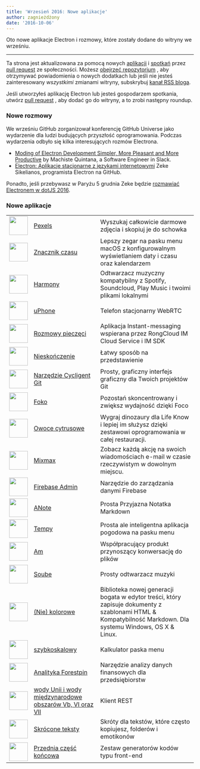```yaml
---
title: 'Wrzesień 2016: Nowe aplikacje'
author: zagnieżdżony
date: '2016-10-06'
---
```


Oto nowe aplikacje Electron i rozmowy, które zostały dodane do witryny we wrześniu.

---

Ta strona jest aktualizowana za pomocą nowych [aplikacji](https://electronjs.org/apps) i [spotkań](https://electronjs.org/community) przez [pull request](https://github.com/electron/electronjs.org/pulls) ze społeczności. Możesz [obejrzeć repozytorium](https://github.com/electron/electronjs.org) , aby otrzymywać powiadomienia o nowych dodatkach lub jeśli nie jesteś zainteresowany _wszystkimi_ zmianami witryny, subskrybuj [kanał RSS bloga](https://electronjs.org/feed.xml).

Jeśli utworzyłeś aplikację Electron lub jesteś gospodarzem spotkania, utwórz [pull request](https://github.com/electron/electronjs.org) , aby dodać go do witryny, a to zrobi następny roundup.

### Nowe rozmowy

We wrześniu GitHub zorganizował konferencję GitHub Universe jako wydarzenie dla ludzi budujących przyszłość oprogramowania. Podczas wydarzenia odbyło się kilka interesujących rozmów Electrona.

* [Moding of Electron Development Simpler, More Pleasant and More Productive](https://www.youtube.com/watch?v=Eqg_IqVeI5s) by Machiste<unk> Quintana, a Software Engineer in Slack.
* [Electron: Aplikacje stacjonarne z językami internetowymi](https://www.youtube.com/watch?v=FNHBfN8c32U) Zeke Sikelianos, programista Electron na GitHub.

Ponadto, jeśli przebywasz w Paryżu 5 grudnia Zeke będzie [rozmawiać Electronem w dotJS 2016](https://twitter.com/dotJS/status/783615732307333120).

### Nowe aplikacje

|                                                                                     |                                                                                              |                                                                                                                                                             |
| ----------------------------------------------------------------------------------- | -------------------------------------------------------------------------------------------- | ----------------------------------------------------------------------------------------------------------------------------------------------------------- |
| <img src='/images/apps/pexels-icon.png' width='50' />              | [Pexels](https://www.pexels.com/pro/mac-and-windows-app/)                                    | Wyszukaj całkowicie darmowe zdjęcia i skopiuj je do schowka                                                                                                 |
| <img src='/images/apps/timestamp-icon.png' width='50' />           | [Znacznik czasu](https://mzdr.github.io/timestamp/)                                          | Lepszy zegar na pasku menu macOS z konfigurowalnym wyświetlaniem daty i czasu oraz kalendarzem                                                              |
| <img src='/images/apps/harmony-icon.png' width='50' />             | [Harmony](http://getharmony.xyz/)                                                            | Odtwarzacz muzyczny kompatybilny z Spotify, Soundcloud, Play Music i twoimi plikami lokalnymi                                                               |
| <img src='/images/apps/uphone-icon.png' width='50' />              | [uPhone](http://www.integraccs.com)                                                          | Telefon stacjonarny WebRTC                                                                                                                                  |
| <img src='/images/apps/sealtalk-icon.png' width='50' />            | [Rozmowy pieczęci](http://sealtalk.im)                                                       | Aplikacja Instant-messaging wspierana przez RongCloud IM Cloud Service i IM SDK                                                                             |
| <img src='/images/apps/infinity-icon.png' width='50' />            | [Nieskończenie](https://ycosxapp.github.io)                                                  | Łatwy sposób na przedstawienie                                                                                                                              |
| <img src='/images/apps/cycligent-git-tool-icon.png' width='50' />  | [Narzędzie Cycligent Git](https://www.cycligent.com/git-tool)                                | Prosty, graficzny interfejs graficzny dla Twoich projektów Git                                                                                              |
| <img src='/images/apps/foco-icon.png' width='50' />                | [Foko](https://github.com/akashnimare/foco)                                                  | Pozostań skoncentrowany i zwiększ wydajność dzięki Foco                                                                                                     |
| <img src='/images/apps/strawberry-icon.png' width='50' />          | [Owoce cytrusowe](https://strawberrypos.com)                                                 | Wygraj dinozaury dla Life Know i lepiej im służysz dzięki zestawowi oprogramowania w całej restauracji.                                                     |
| <img src='/images/apps/mixmax-icon.png' width='50' />              | [Mixmax](https://mixmax.com/download)                                                        | Zobacz każdą akcję na swoich wiadomościach e-mail w czasie rzeczywistym w dowolnym miejscu.                                                                 |
| <img src='/images/apps/firebase-admin-icon.png' width='50' />      | [Firebase Admin](https://firebaseadmin.com)                                                  | Narzędzie do zarządzania danymi Firebase                                                                                                                    |
| <img src='/images/apps/anote-icon.png' width='50' />               | [ANote](https://github.com/AnotherNote/anote)                                                | Prosta Przyjazna Notatka Markdown                                                                                                                           |
| <img src='/images/apps/temps-icon.png' width='50' />               | [Tempy](https://jackd248.github.io/temps/)                                                   | Prosta ale inteligentna aplikacja pogodowa na pasku menu                                                                                                    |
| <img src='/images/apps/amium-icon.png' width='50' />               | [Am](https://www.amium.com)                                                                  | Współpracujący produkt przynoszący konwersację do plików                                                                                                    |
| <img src='/images/apps/soube-icon.png' width='50' />               | [Soube](http://soube.diegomolina.cl)                                                         | Prosty odtwarzacz muzyki                                                                                                                                    |
| <img src='/images/apps/un-colored-icon.png' width='50' />          | [(Nie) kolorowe](https://n457.github.io/Uncolored/)                                          | Biblioteka nowej generacji bogata w edytor treści, który zapisuje dokumenty z szablonami HTML & Kompatybilność Markdown. Dla systemu Windows, OS X & Linux. |
| <img src='/images/apps/quickcalc-icon.png' width='50' />           | [szybkoskalowy](https://github.com/Cwoodall6/quickcalc)                                      | Kalkulator paska menu                                                                                                                                       |
| <img src='/images/apps/forestpin-analytics-icon.png' width='50' /> | [Analityka Forestpin](http://forestpin.com/analytics)                                        | Narzędzie analizy danych finansowych dla przedsiębiorstw                                                                                                    |
| <img src='/images/apps/ling-icon.png' width='50' />                | [wody Unii i wody międzynarodowe obszarów Vb, VI oraz VII](https://github.com/talhasch/ling) | Klient REST                                                                                                                                                 |
| <img src='/images/apps/shortexts-icon.png' width='50' />           | [Skrócone teksty](http://shortexts.com/)                                                     | Skróty dla tekstów, które często kopiujesz, folderów i emotikonów                                                                                           |
| <img src='/images/apps/front-end-box-icon.png' width='50' />       | [Przednia część końcowa](http://frontendbox.io)                                              | Zestaw generatorów kodów typu front-end                                                                                                                     |

